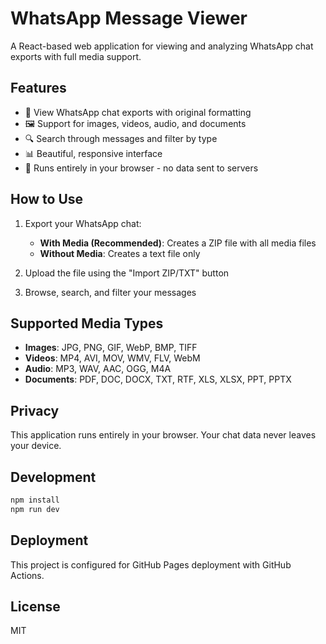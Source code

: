 # WhatsApp Message Viewer

A React-based web application for viewing and analyzing WhatsApp chat exports with full media support.

## Features

- 📱 View WhatsApp chat exports with original formatting
- 🖼️ Support for images, videos, audio, and documents
- 🔍 Search through messages and filter by type
- 📊 Beautiful, responsive interface
- 🚀 Runs entirely in your browser - no data sent to servers

## How to Use

1. Export your WhatsApp chat:
   - **With Media (Recommended)**: Creates a ZIP file with all media files
   - **Without Media**: Creates a text file only

2. Upload the file using the "Import ZIP/TXT" button

3. Browse, search, and filter your messages

## Supported Media Types

- **Images**: JPG, PNG, GIF, WebP, BMP, TIFF
- **Videos**: MP4, AVI, MOV, WMV, FLV, WebM
- **Audio**: MP3, WAV, AAC, OGG, M4A
- **Documents**: PDF, DOC, DOCX, TXT, RTF, XLS, XLSX, PPT, PPTX

## Privacy

This application runs entirely in your browser. Your chat data never leaves your device.

## Development

```bash
npm install
npm run dev
```

## Deployment

This project is configured for GitHub Pages deployment with GitHub Actions.

## License

MIT